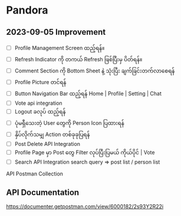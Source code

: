 # Pandora


## 2023-09-05 Improvement

- [ ] Profile Management Screen ထည့်ရန်။
- [ ] Refresh Indicator ကို တကယ် Refresh ဖြစ်ပြီးမှ ပိတ်ရန်။
- [ ] Comment Section ကို Bottom Sheet နဲ့ သုံးပြီး ချက်ခြင်းတက်လာစေရန်
- [ ] Profile Picture တင်ရန်
- [ ] Button Navigation Bar ထည့်ရန် Home | Profile | Setting | Chat 
- [ ] Vote api integration
- [ ] Logout ခလုပ် ထည့်ရန်
- [ ] ပုံမရှီသေးတဲ့ User တွေကို Person Icon ပြထားရန်
- [ ] နှိပ်လိုက်သမျှ Action တစ်ခုခုပြရန်
- [ ] Post Delete API Integration
- [ ] Profile Page မှာ Post တွေ Filter လုပ်ပြီးပြမယ် ကိုယ်ပိုင် | Vote 
- [ ] Search API Integration search query => post list / person list 

API Postman Collection

## API Documentation

https://documenter.getpostman.com/view/6000182/2s93Y2R22i
